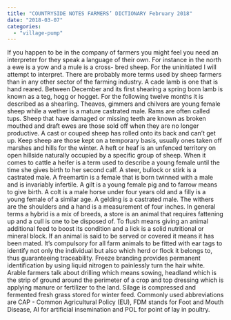 ```yaml
---
title: "COUNTRYSIDE NOTES FARMERS’ DICTIONARY February 2018"
date: "2018-03-07"
categories: 
  - "village-pump"
---
```


If you happen to be in the company of farmers you might feel you need an interpreter for they speak a language of their own. For instance in the north a ewe is a yow and a mule is a cross- bred sheep. For the uninitiated I will attempt to interpret. There are probably more terms used by sheep farmers than in any other sector of the farming industry. A cade lamb is one that is hand reared. Between December and its first shearing a spring born lamb is known as a teg, hogg or hogget. For the following twelve months it is described as a shearling. Theaves, gimmers and chilvers are young female sheep while a wether is a mature castrated male. Rams are often called tups. Sheep that have damaged or missing teeth are known as broken mouthed and draft ewes are those sold off when they are no longer productive. A cast or couped sheep has rolled onto its back and can’t get up. Keep sheep are those kept on a temporary basis, usually ones taken off marshes and hills for the winter. A heft or heaf is an unfenced territory on open hillside naturally occupied by a specific group of sheep. When it comes to cattle a heifer is a term used to describe a young female until the time she gives birth to her second calf. A steer, bullock or stirk is a castrated male. A freemartin is a female that is born twinned with a male and is invariably infertile. A gilt is a young female pig and to farrow means to give birth. A colt is a male horse under four years old and a filly is a young female of a similar age. A gelding is a castrated male. The withers are the shoulders and a hand is a measurement of four inches. In general terms a hybrid is a mix of breeds, a store is an animal that requires fattening up and a cull is one to be disposed of. To flush means giving an animal additional feed to boost its condition and a lick is a solid nutritional or mineral block. If an animal is said to be served or covered it means it has been mated. It’s compulsory for all farm animals to be fitted with ear tags to identify not only the individual but also which herd or flock it belongs to, thus guaranteeing traceability. Freeze branding provides permanent identification by using liquid nitrogen to painlessly turn the hair white. Arable farmers talk about drilling which means sowing, headland which is the strip of ground around the perimeter of a crop and top dressing which is applying manure or fertilizer to the land. Silage is compressed and fermented fresh grass stored for winter feed. Commonly used abbreviations are CAP - Common Agricultural Policy (EU), FDM stands for Foot and Mouth Disease, AI for artificial insemination and POL for point of lay in poultry.

